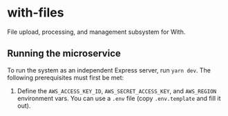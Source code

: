 # with-files

File upload, processing, and management subsystem for With.

## Running the microservice

To run the system as an independent Express server, run `yarn dev`. The following prerequisites must first be met:

1. Define the `AWS_ACCESS_KEY_ID`, `AWS_SECRET_ACCESS_KEY`, and `AWS_REGION` environment vars. You can use a `.env` file (copy `.env.template` and fill it out).
